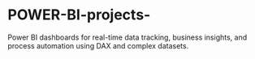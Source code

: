 # POWER-BI-projects-
Power BI dashboards for real-time data tracking, business insights, and process automation using DAX and complex datasets.
